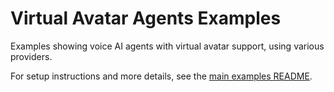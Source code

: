 # Virtual Avatar Agents Examples

Examples showing voice AI agents with virtual avatar support, using various providers.

For setup instructions and more details, see the [main examples README](../README.md).
